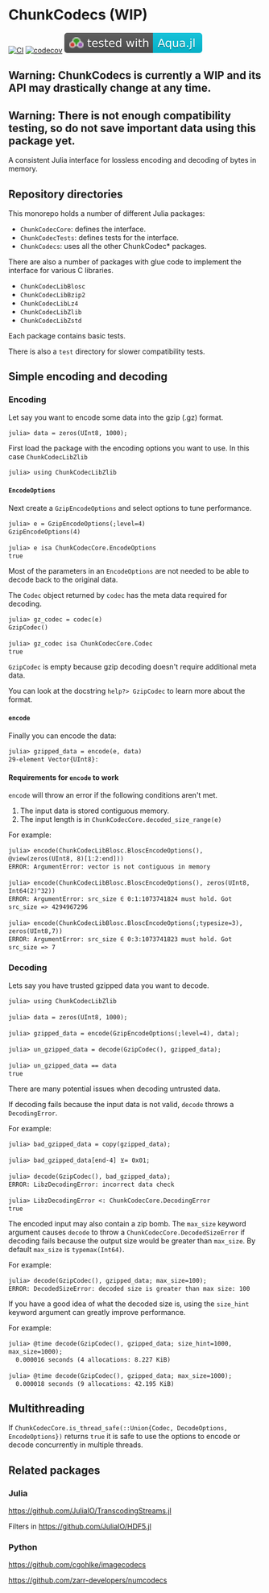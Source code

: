 # ChunkCodecs (WIP)

[![CI](https://github.com/nhz2/ChunkCodecs.jl/actions/workflows/CI.yml/badge.svg)](https://github.com/nhz2/ChunkCodecs.jl/actions/workflows/CI.yml)
[![codecov](https://codecov.io/github/nhz2/ChunkCodecs.jl/graph/badge.svg?token=6SPQQCHA0B)](https://codecov.io/github/nhz2/ChunkCodecs.jl)
[![Aqua QA](https://raw.githubusercontent.com/JuliaTesting/Aqua.jl/master/badge.svg)](https://github.com/JuliaTesting/Aqua.jl)

## Warning: ChunkCodecs is currently a WIP and its API may drastically change at any time.
## Warning: There is not enough compatibility testing, so do not save important data using this package yet.

A consistent Julia interface for lossless encoding and decoding of bytes in memory.

## Repository directories

This monorepo holds a number of different Julia packages:

- `ChunkCodecCore`: defines the interface.
- `ChunkCodecTests`: defines tests for the interface.
- `ChunkCodecs`: uses all the other ChunkCodec* packages.

There are also a number of packages with glue code to implement the interface for various C libraries.

- `ChunkCodecLibBlosc`
- `ChunkCodecLibBzip2`
- `ChunkCodecLibLz4`
- `ChunkCodecLibZlib`
- `ChunkCodecLibZstd`

Each package contains basic tests.

There is also a `test` directory for slower compatibility tests.

## Simple encoding and decoding

### Encoding

Let say you want to encode some data into the gzip (.gz) format.

```julia-repl
julia> data = zeros(UInt8, 1000);
```

First load the package with the encoding options you want to use.
In this case `ChunkCodecLibZlib`

```julia-repl
julia> using ChunkCodecLibZlib
```

#### `EncodeOptions`

Next create a `GzipEncodeOptions` and select options to tune performance.

```julia-repl
julia> e = GzipEncodeOptions(;level=4)
GzipEncodeOptions(4)

julia> e isa ChunkCodecCore.EncodeOptions
true
```

Most of the parameters in an `EncodeOptions` are not needed to be able to
decode back to the original data.

The `Codec` object returned by `codec` has the meta data required for decoding.

```julia-repl
julia> gz_codec = codec(e)
GzipCodec()

julia> gz_codec isa ChunkCodecCore.Codec
true
```

`GzipCodec` is empty because gzip decoding doesn't require additional meta data.

You can look at the docstring `help?> GzipCodec` to learn more about the format.

#### `encode`

Finally you can encode the data:

```julia-repl
julia> gzipped_data = encode(e, data)
29-element Vector{UInt8}:
```

#### Requirements for `encode` to work
`encode` will throw an error if the following conditions aren't met.

1. The input data is stored contiguous memory.
1. The input length is in `ChunkCodecCore.decoded_size_range(e)`

For example:
```julia-repl
julia> encode(ChunkCodecLibBlosc.BloscEncodeOptions(), @view(zeros(UInt8, 8)[1:2:end]))
ERROR: ArgumentError: vector is not contiguous in memory

julia> encode(ChunkCodecLibBlosc.BloscEncodeOptions(), zeros(UInt8, Int64(2)^32))
ERROR: ArgumentError: src_size ∈ 0:1:1073741824 must hold. Got
src_size => 4294967296

julia> encode(ChunkCodecLibBlosc.BloscEncodeOptions(;typesize=3), zeros(UInt8,7))
ERROR: ArgumentError: src_size ∈ 0:3:1073741823 must hold. Got
src_size => 7
```

### Decoding

Lets say you have trusted gzipped data you want to decode.

```julia-repl
julia> using ChunkCodecLibZlib

julia> data = zeros(UInt8, 1000);

julia> gzipped_data = encode(GzipEncodeOptions(;level=4), data);

julia> un_gzipped_data = decode(GzipCodec(), gzipped_data);

julia> un_gzipped_data == data
true
```

There are many potential issues when decoding untrusted data.

If decoding fails because the input data is not valid,
`decode` throws a `DecodingError`.

For example:
```julia-repl
julia> bad_gzipped_data = copy(gzipped_data);

julia> bad_gzipped_data[end-4] ⊻= 0x01;

julia> decode(GzipCodec(), bad_gzipped_data);
ERROR: LibzDecodingError: incorrect data check

julia> LibzDecodingError <: ChunkCodecCore.DecodingError
true
```

The encoded input may also contain a zip bomb.
The `max_size` keyword argument causes `decode` to throw a `ChunkCodecCore.DecodedSizeError` if decoding fails because the output size would be greater than `max_size`. By default `max_size` is `typemax(Int64)`.

For example:
```julia-repl
julia> decode(GzipCodec(), gzipped_data; max_size=100);
ERROR: DecodedSizeError: decoded size is greater than max size: 100
```

If you have a good idea of what the decoded size is, using the `size_hint` keyword argument
can greatly improve performance.

For example:
```julia-repl
julia> @time decode(GzipCodec(), gzipped_data; size_hint=1000, max_size=1000);
  0.000016 seconds (4 allocations: 8.227 KiB)

julia> @time decode(GzipCodec(), gzipped_data; max_size=1000);
  0.000018 seconds (9 allocations: 42.195 KiB)
```

## Multithreading

If `ChunkCodecCore.is_thread_safe(::Union{Codec, DecodeOptions, EncodeOptions})` returns `true` it is safe to use the options to encode or decode concurrently in multiple threads.

## Related packages

### Julia

https://github.com/JuliaIO/TranscodingStreams.jl

Filters in https://github.com/JuliaIO/HDF5.jl

### Python

https://github.com/cgohlke/imagecodecs

https://github.com/zarr-developers/numcodecs

